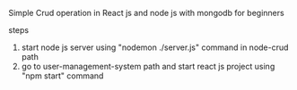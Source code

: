 Simple Crud operation in React js and node js with mongodb for beginners

steps

1. start node js server using "nodemon ./server.js" command in node-crud path
2. go to user-management-system path and start react js project using "npm start" command
